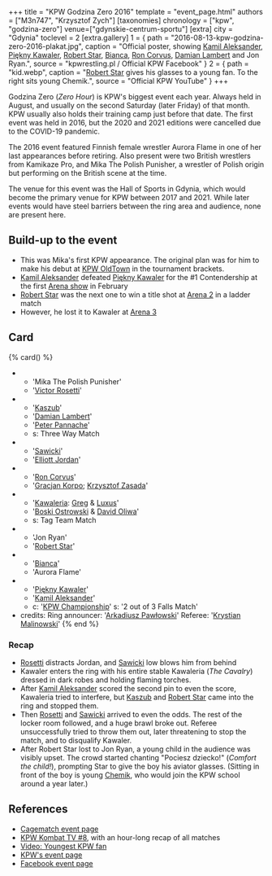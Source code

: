 +++
title = "KPW Godzina Zero 2016"
template = "event_page.html"
authors = ["M3n747", "Krzysztof Zych"]
[taxonomies]
chronology = ["kpw", "godzina-zero"]
venue=["gdynskie-centrum-sportu"]
[extra]
city = "Gdynia"
toclevel = 2
[extra.gallery]
1 = { path = "2016-08-13-kpw-godzina-zero-2016-plakat.jpg", caption = "Official poster, showing [Kamil Aleksander](@/w/kamil-aleksander.md), [Piękny Kawaler](@/w/piekny-kawaler.md), [Robert Star](@/w/robert-star.md), [Bianca](@/w/bianca.md), [Ron Corvus](@/w/ron-corvus.md), [Damian Lambert](@/w/damien-rothschild.md) and Jon Ryan.", source = "kpwrestling.pl / Official KPW Facebook" }
2 = { path = "kid.webp", caption = "[Robert Star](@/w/robert-star.md) gives his glasses to a young fan. To the right sits young Chemik.", source = "Official KPW YouTube" }
+++

Godzina Zero (_Zero Hour_) is KPW's biggest event each year. Always held in August, and usually on the second Saturday (later Friday) of that month. KPW usually also holds their training camp just before that date. The first event was held in 2016, but the 2020 and 2021 editions were cancelled due to the COVID-19 pandemic.

The 2016 event featured Finnish female wrestler Aurora Flame in one of her last appearances before retiring. Also present were two British wrestlers from Kamikaze Pro, and Mika The Polish Punisher, a wrestler of Polish origin but performing on the British scene at the time.

The venue for this event was the Hall of Sports in Gdynia, which would become the primary venue for KPW between 2017 and 2021. While later events would have steel barriers between the ring area and audience, none are present here.

## Build-up to the event

* This was Mika's first KPW appearance. The original plan was for him to make his debut at [KPW OldTown](@/e/kpw/2016-07-23-kpw-oldtown.md) in the tournament brackets.
* [Kamil Aleksander](@/w/kamil-aleksander.md) defeated [Piękny Kawaler](@/w/piekny-kawaler.md) for the #1 Contendership at the first [Arena show](@/e/kpw/2016-02-27-kpw-arena-1.md) in February
* [Robert Star](@/w/robert-star.md) was the next one to win a title shot at [Arena 2](@/e/kpw/2016-04-30-kpw-arena-2.md) in a ladder match
* However, he lost it to Kawaler at [Arena 3](@/e/kpw/2016-06-11-kpw-arena-3.md)

## Card

{% card() %}
- - 'Mika The Polish Punisher'
  - '[Victor Rosetti](@/w/rosetti.md)'
- - '[Kaszub](@/w/kaszub.md)'
  - '[Damian Lambert](@/w/damien-rothschild.md)'
  - '[Peter Pannache](@/w/peter-pannache.md)'
  - s: Three Way Match
- - '[Sawicki](@/w/sawicki.md)'
  - '[Elliott Jordan](@/w/elliott-jordan.md)'
- - '[Ron Corvus](@/w/ron-corvus.md)'
  - '[Gracjan Korpo](@/w/gracjan-korpo.md); [Krzysztof Zasada](@/w/krzysztof-zasada.md)'
- - '[Kawaleria](@/tt/kawaleria.md): [Greg](@/w/greg.md) & [Luxus](@/w/luxus.md)'
  - '[Boski Ostrowski](@/w/ostrowski.md) & [David Oliwa](@/w/david-oliwa.md)'
  - s: Tag Team Match
- - 'Jon Ryan'
  - '[Robert Star](@/w/robert-star.md)'
- - '[Bianca](@/w/bianca.md)'
  - 'Aurora Flame'
- - '[Piękny Kawaler](@/w/piekny-kawaler.md)'
  - '[Kamil Aleksander](@/w/kamil-aleksander.md)'
  - c: '[KPW Championship](@/c/kpw-championship.md)'
    s: '2 out of 3 Falls Match'
- credits:
    Ring announcer: '[Arkadiusz Pawłowski](@/w/pan-pawlowski.md)'
    Referee: '[Krystian Malinowski](@/w/krystian-malinowski.md)'
{% end %}

### Recap

* [Rosetti](@/w/rosetti.md) distracts Jordan, and [Sawicki](@/w/sawicki.md) low blows him from behind
* Kawaler enters the ring with his entire stable Kawaleria (_The Cavalry_) dressed in dark robes and holding flaming torches.
* After [Kamil Aleksander](@/w/kamil-aleksander.md) scored the second pin to even the score, Kawaleria tried to interfere, but [Kaszub](@/w/kaszub.md) and [Robert Star](@/w/robert-star.md) came into the ring and stopped them.
* Then [Rosetti](@/w/rosetti.md) and [Sawicki](@/w/sawicki.md) arrived to even the odds. The rest of the locker room followed, and a huge brawl broke out. Referee unsuccessfully tried to throw them out, later threatening to stop the match, and to disqualify Kawaler.
* After Robert Star lost to Jon Ryan, a young child in the audience was visibly upset. The crowd started chanting "Pociesz dziecko!" (_Comfort the child!_), prompting Star to give the boy his aviator glasses. (Sitting in front of the boy is young [Chemik](@/w/chemik.md), who would join the KPW school around a year later.)

## References

* [Cagematch event page](https://www.cagematch.net/?id=1&nr=161729)
* [KPW Kombat TV #8](https://www.youtube.com/watch?v=sFsT2ZRhugw), with an hour-long recap of all matches
* [Video: Youngest KPW fan](https://www.youtube.com/watch?v=wmAyKa51clM)
* [KPW's event page](https://kpwrestling.pl/events/kpw-godzina-zero-2016/)
* [Facebook event page](https://www.facebook.com/events/1649173802070000/)
